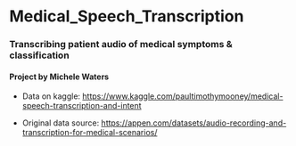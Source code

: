 # Medical_Speech_Transcription
 
 ### Transcribing patient audio of medical symptoms & classification
 
 #### Project by Michele Waters
 
* Data on kaggle: https://www.kaggle.com/paultimothymooney/medical-speech-transcription-and-intent

* Original data source: https://appen.com/datasets/audio-recording-and-transcription-for-medical-scenarios/
 
 

